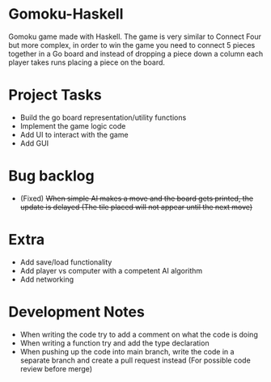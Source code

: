 # Gomoku-Haskell
Gomoku game made with Haskell. The game is very similar to Connect Four but more complex, in order to win the game you need to connect 5 pieces together in a Go board and instead of dropping a piece down a column each player takes runs placing a piece on the board. 

# Project Tasks
- Build the go board representation/utility functions
- Implement the game logic code
- Add UI to interact with the game
- Add GUI

# Bug backlog
- (Fixed) ~~When simple AI makes a move and the board gets printed, the update is delayed (The tile placed will not appear until the next move)~~

# Extra
- Add save/load functionality
- Add player vs computer with a competent AI algorithm
- Add networking

# Development Notes
- When writing the code try to add a comment on what the code is doing
- When writing a function try and add the type declaration
- When pushing up the code into main branch, write the code in a separate branch and create a pull request instead (For possible code review before merge)
